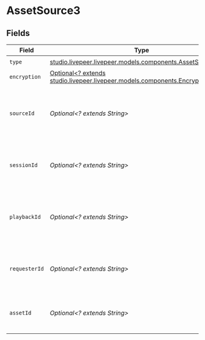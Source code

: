 # AssetSource3


## Fields

| Field                                                                                                                          | Type                                                                                                                           | Required                                                                                                                       | Description                                                                                                                    |
| ------------------------------------------------------------------------------------------------------------------------------ | ------------------------------------------------------------------------------------------------------------------------------ | ------------------------------------------------------------------------------------------------------------------------------ | ------------------------------------------------------------------------------------------------------------------------------ |
| `type`                                                                                                                         | [studio.livepeer.livepeer.models.components.AssetSource3Type](../../models/components/AssetSource3Type.md)                     | :heavy_check_mark:                                                                                                             | N/A                                                                                                                            |
| `encryption`                                                                                                                   | [Optional<? extends studio.livepeer.livepeer.models.components.EncryptionOutput>](../../models/components/EncryptionOutput.md) | :heavy_minus_sign:                                                                                                             | N/A                                                                                                                            |
| `sourceId`                                                                                                                     | *Optional<? extends String>*                                                                                                   | :heavy_minus_sign:                                                                                                             | ID of the asset or stream from which this asset was created.                                                                   |
| `sessionId`                                                                                                                    | *Optional<? extends String>*                                                                                                   | :heavy_minus_sign:                                                                                                             | ID of the session from which this asset was created.                                                                           |
| `playbackId`                                                                                                                   | *Optional<? extends String>*                                                                                                   | :heavy_minus_sign:                                                                                                             | Playback ID of the asset or stream from which this asset was created.                                                          |
| `requesterId`                                                                                                                  | *Optional<? extends String>*                                                                                                   | :heavy_minus_sign:                                                                                                             | ID of the requester from which this asset was created.                                                                         |
| `assetId`                                                                                                                      | *Optional<? extends String>*                                                                                                   | :heavy_minus_sign:                                                                                                             | ID of the asset from which this asset was created.                                                                             |